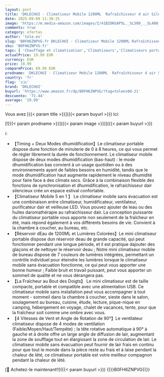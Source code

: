 ```yaml
---
layout: post
title: 'DKLECHUI - Climatiseur Mobile 1200ML  Rafraîchisseur d air Silencieux  4 Vitesses  2 Modes de Brumisation  Lumières colorées  Oscillation à 90°  Minuterie de 8h  Chambre à Coucher  Minuteries  Bureau  Cuisine'
date: 2025-09-09 11:30:25
image: 'https://m.media-amazon.com/images/I/41BZONSAP5L._SL500_._SL400_.jpg'
comments: true
category: ofertas
author: 'tole.es'
slug: 'B0FH6ZNPVG-fr DKLECHUI - Climatiseur Mobile 1200ML Rafraîchisseur d air...'
sku: 'B0FH6ZNPVG-fr'
tags: [ 'Chauffage et climatisation','Climatiseurs','Climatiseurs portables','Cuisine et Maison','dklechui','🇫🇷', ]
actualPrice: 19.99 EUR
currency: EUR
price: 19.99
comparePrice: 69.99 EUR
prodname: 'DKLECHUI - Climatiseur Mobile 1200ML  Rafraîchisseur d air Silencieux  4 Vitesses  2 Modes de Brumisation  Lumières colorées  Oscillation à 90°  Minuterie de 8h  Chambre à Coucher  Minuteries  Bureau  Cuisine'
country: 'fr'
flag: '🇫🇷'
brand: 'DKLECHUI'
buyurl: 'https://www.amazon.fr/dp/B0FH6ZNPVG/?tag=tolees0d-21'
descuento: '71.44'
average: '29.99'
---
```


Vous avez [{{< param title >}}]({{< param buyurl >}}) ici:

[![{{< param prodname >}}]({{< param image >}})]({{< param buyurl >}})

ℹ️:

- 【Timing + Deux Modes dhumidification】Le climatiseur portable dispose dune fonction de minuterie de 0 à 8 heures, ce qui vous permet de régler librement la durée de fonctionnement. Le climatiseur mobile dispose de deux modes dhumidification (bas-haut) : le mode dhumidification bas convient à un usage quotidien ou à des environnements ayant de faibles besoins en humidité, tandis que le mode dhumidification haut augmente rapidement le niveau dhumidité pour faire face à des climats secs. Grâce à la combinaison flexible des fonctions de synchronisation et dhumidification, le rafraichisseur dair silencieux crée un espace estival confortable.
- 【Climatiseur Mobile 5 en 1 】 Le climatiseur mobile sans évacuation est une combinaison entre climatiseur, humidificateur, ventilateur, purificateur dair et veilleuse LED. Vous pouvez ajouter de leau ou des huiles daromathérapie au rafraichisseur dair. La conception puissante du climatiseur portable vous apporte non seulement de la fraîcheur en été, mais répond également à vos différents besoins de vie. Convient à la chambre à coucher, au bureau, etc.
- 【Réservoir dEau de 1200ML et Lumières Colorées】Le mini climatiseur portable dispose dun réservoir deau de grande capacité, qui peut fonctionner pendant une longue période, et il est pratique dajouter des glaçons et de nettoyer le réservoir deau ; Notre mini climatiseur mobile de bureau dispose de 7 couleurs de lumières intégrées, permettant un contrôle individuel pour éteindre les lumières lorsque le climatiseur mobile sans évacuation fonctionne, ce qui peut vous apporter une bonne humeur ; Faible bruit et travail puissant, peut vous apporter un sommeil de qualité et ne vous dérangera pas.
- 【La Fraîcheur au Bout des Doigts】 Le mini climatiseur est de taille compacte, portable et compatible avec une alimentation USB. Ce climatiseur mobile sans installation peut vous accompagner à tout moment - sommeil dans la chambre à coucher, sieste dans le salon, soulagement au bureau, cuisine, étude, lecture, pique-nique en camping, hébergement en voyage, chalet de vacances, tente, pour que la fraîcheur soit comme une ombre avec vous.
- 【4 Vitesses de Vent et Angle de Rotation de 90°】Le ventilateur climatiseur dispose de 4 modes de ventilation (Faible/Moyen/Haut/Tempête) ; la tête rotative automatique à 90° à gauche et à droite offre un large angle de diffusion de lair, augmentant la zone de soufflage tout en élargissant la zone de circulation de lair. Le climatiseur mobile sans évacuation peut fournir de lair frais en continu pour que tout le monde dans la pièce reste au frais et à laise pendant la chaleur de lété, ce climatiseur portable est votre meilleur compagnon pendant la chaleur de lété.

[🛒 Achetez-le maintenant!!]({{< param buyurl >}})
{{<world>}}B0FH6ZNPVG{{</world>}}
